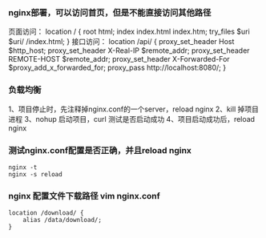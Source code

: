 ### nginx部署，可以访问首页，但是不能直接访问其他路径
页面访问：
location / {
    root   html;
    index  index.html index.htm;
    try_files $uri $uri/ /index.html;
}
接口访问：
location /api/ {
    proxy_set_header Host $http_host;
    proxy_set_header X-Real-IP $remote_addr;
    proxy_set_header REMOTE-HOST $remote_addr;
    proxy_set_header X-Forwarded-For $proxy_add_x_forwarded_for;
    proxy_pass http://localhost:8080/;
}

### 负载均衡
1、项目停止时，先注释掉nginx.conf的一个server，reload nginx
2、kill 掉项目进程
3、nohup 启动项目，curl 测试是否启动成功
4、项目启动成功后，reload nginx


### 测试nginx.conf配置是否正确，并且reload nginx
```
nginx -t
nginx -s reload	
```

### nginx 配置文件下载路径 vim nginx.conf
```
location /download/ {
    alias /data/download/;
}
```

